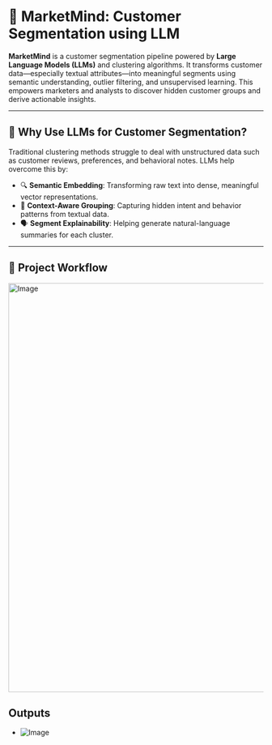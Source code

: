 # 🧠 MarketMind: Customer Segmentation using LLM

**MarketMind** is a customer segmentation pipeline powered by **Large Language Models (LLMs)** and clustering algorithms. It transforms customer data—especially textual attributes—into meaningful segments using semantic understanding, outlier filtering, and unsupervised learning. This empowers marketers and analysts to discover hidden customer groups and derive actionable insights.

---

## 📌 Why Use LLMs for Customer Segmentation?

Traditional clustering methods struggle to deal with unstructured data such as customer reviews, preferences, and behavioral notes. LLMs help overcome this by:

- 🔍 **Semantic Embedding**: Transforming raw text into dense, meaningful vector representations.
- 🧠 **Context-Aware Grouping**: Capturing hidden intent and behavior patterns from textual data.
- 🗣️ **Segment Explainability**: Helping generate natural-language summaries for each cluster.

---

## 🔁 Project Workflow

<img width="862" height="808" alt="Image" src="https://github.com/user-attachments/assets/0e9a2fff-eeee-432f-a213-bd5c6da09cf4" />

## Outputs
- ![Image](https://github.com/user-attachments/assets/05c0fdd1-dd5c-41ee-a81d-483c58e07200)

